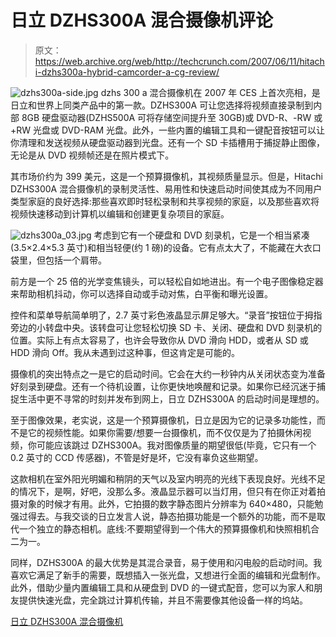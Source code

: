 # 日立 DZHS300A 混合摄像机评论

> 原文：<https://web.archive.org/web/http://techcrunch.com/2007/06/11/hitachi-dzhs300a-hybrid-camcorder-a-cg-review/>

![dzhs300a-side.jpg](img/e46d1deb40feed7b9879c2fd2ece044d.png)
dzhs 300 a 混合摄像机在 2007 年 CES 上首次亮相，是日立和世界上同类产品中的第一款。DZHS300A 可让您选择将视频直接录制到内部 8GB 硬盘驱动器(DZHS500A 可将存储空间提升至 30GB)或 DVD-R、-RW 或+RW 光盘或 DVD-RAM 光盘。此外，一些内置的编辑工具和一键配音按钮可以让你清理和发送视频从硬盘驱动器到光盘。还有一个 SD 卡插槽用于捕捉静止图像，无论是从 DVD 视频帧还是在照片模式下。

其市场价约为 399 美元，这是一个预算摄像机，其视频质量显示。但是，Hitachi DZHS300A 混合摄像机的录制灵活性、易用性和快速启动时间使其成为不同用户类型家庭的良好选择:那些喜欢即时轻松录制和共享视频的家庭，以及那些喜欢将视频快速移动到计算机以编辑和创建更复杂项目的家庭。

![dzhs300a_03.jpg](img/49eb80d6d7b218bdca0911e6d2199141.png)
考虑到它有一个硬盘和 DVD 刻录机，它是一个相当紧凑(3.5×2.4×5.3 英寸)和相当轻便(约 1 磅)的设备。它有点太大了，不能藏在大衣口袋里，但包括一个肩带。

前方是一个 25 倍的光学变焦镜头，可以轻松自如地进出。有一个电子图像稳定器来帮助相机抖动，你可以选择自动或手动对焦，白平衡和曝光设置。

控件和菜单导航简单明了，2.7 英寸彩色液晶显示屏足够大。“录音”按钮位于拇指旁边的小转盘中央。该转盘可让您轻松切换 SD 卡、关闭、硬盘和 DVD 刻录机的位置。实际上有点太容易了，也许会导致你从 DVD 滑向 HDD，或者从 SD 或 HDD 滑向 Off。我从未遇到过这种事，但这肯定是可能的。

摄像机的突出特点之一是它的启动时间。它会在大约一秒钟内从关闭状态变为准备好刻录到硬盘。还有一个待机设置，让你更快地唤醒和记录。如果你已经沉迷于捕捉生活中更不寻常的时刻并发布到网上，日立 DZHS300A 的启动时间是理想的。

至于图像效果，老实说，这是一个预算摄像机，日立是因为它的记录多功能性，而不是它的视频性能。如果你需要/想要一台摄像机，而不仅仅是为了拍摄休闲视频，你可能应该跳过 DZHS300A。我对图像质量的期望很低(毕竟，它只有一个 0.2 英寸的 CCD 传感器)，不管是好是坏，它没有辜负这些期望。

这款相机在室外阳光明媚和稍阴的天气以及室内明亮的光线下表现良好。光线不足的情况下，是啊，好吧，没那么多。液晶显示器可以当灯用，但只有在你正对着拍摄对象的时候才有用。此外，它拍摄的数字静态图片分辨率为 640×480，只能勉强过得去。与我交谈的日立发言人说，静态拍摄功能是一个额外的功能，而不是取代一个独立的静态相机。底线:不要期望得到一个伟大的预算摄像机和快照相机合二为一。

同样，DZHS300A 的最大优势是其混合录音，易于使用和闪电般的启动时间。我喜欢它满足了新手的需要，既想插入一张光盘，又想进行全面的编辑和光盘制作。此外，借助少量内置编辑工具和从硬盘到 DVD 的一键式配音，您可以为家人和朋友提供快速光盘，完全跳过计算机传输，并且不需要像其他设备一样的坞站。

[日立 DZHS300A 混合摄像机](https://web.archive.org/web/20160326144059/http://www.hitachi.us/Apps/hitachicom/content.jsp?page=dvd_camcorders/details/DZHS300A.html&level=2&section=dvd_camcorders&parent=details&nav=left&path=jsp/hitachi/forhome/ubcg/&nId=iD)